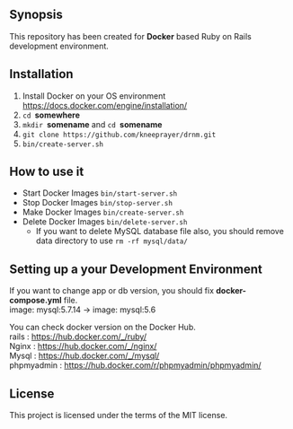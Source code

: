 ## Synopsis
This repository has been created for **Docker** based Ruby on Rails development environment.

## Installation

1. Install Docker on your OS environment
  <https://docs.docker.com/engine/installation/>
2. `cd `**somewhere**
3. `mkdir `**somename** and `cd `**somename**
4. `git clone https://github.com/kneeprayer/drnm.git`
5. `bin/create-server.sh`

## How to use it
* Start Docker Images  `bin/start-server.sh`  
* Stop Docker Images  `bin/stop-server.sh`  
* Make Docker Images  `bin/create-server.sh`    
* Delete Docker Images  `bin/delete-server.sh`    
  * If you want to delete MySQL database file also, you should remove data directory to use `rm -rf mysql/data/`  

## Setting up a your Development Environment 

If you want to change app or db version, you should fix **docker-compose.yml** file.  
  image: mysql:5.7.14  ->  image: mysql:5.6  
  
You can check docker version on the Docker Hub.  
  rails : <https://hub.docker.com/_/ruby/>  
  Nginx : <https://hub.docker.com/_/nginx/>  
  Mysql : <https://hub.docker.com/_/mysql/>  
  phpmyadmin : <https://hub.docker.com/r/phpmyadmin/phpmyadmin/>  
  
## License
This project is licensed under the terms of the MIT license.
